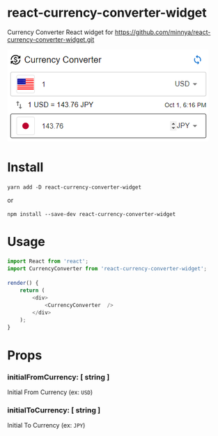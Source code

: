 # react-currency-converter-widget

Currency Converter React widget for https://github.com/minnya/react-currency-converter-widget.git

![alt text](./docs/image.png)

# Install

`yarn add -D react-currency-converter-widget`

or

`npm install --save-dev react-currency-converter-widget`

# Usage

```typescript
import React from 'react';
import CurrencyConverter from 'react-currency-converter-widget';

render() {
    return (
        <div>
            <CurrencyConverter  />
        </div>
    );
}
```

# Props

### initialFromCurrency: [ string ]

Initial From Currency (ex: `USD`)

### initialToCurrency: [ string ]

Initial To Currency (ex: `JPY`)
